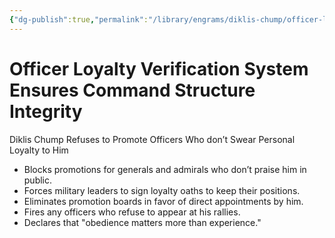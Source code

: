 ```yaml
---
{"dg-publish":true,"permalink":"/library/engrams/diklis-chump/officer-loyalty-verification-system-ensures-command-structure-integrity/","tags":["DC/Military","DC/AS5"]}
---
```


# Officer Loyalty Verification System Ensures Command Structure Integrity
Diklis Chump Refuses to Promote Officers Who don’t Swear Personal Loyalty to Him
- Blocks promotions for generals and admirals who don’t praise him in public.  
- Forces military leaders to sign loyalty oaths to keep their positions.  
- Eliminates promotion boards in favor of direct appointments by him.  
- Fires any officers who refuse to appear at his rallies.  
- Declares that "obedience matters more than experience."
